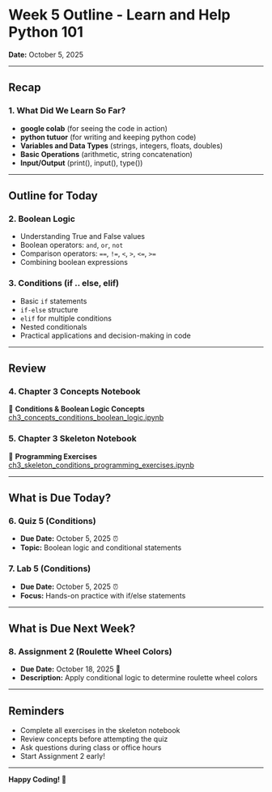 # Week 5 Outline - Learn and Help Python 101

**Date:** October 5, 2025

---

## Recap

### 1. What Did We Learn So Far?
- **google colab** (for seeing the code in action)
- **python tutuor** (for writing and keeping python code)
- **Variables and Data Types** (strings, integers, floats, doubles)
- **Basic Operations** (arithmetic, string concatenation)
- **Input/Output** (print(), input(), type())

---

## Outline for Today

### 2. Boolean Logic
- Understanding True and False values
- Boolean operators: `and`, `or`, `not`
- Comparison operators: `==`, `!=`, `<`, `>`, `<=`, `>=`
- Combining boolean expressions

### 3. Conditions (if .. else, elif)
- Basic `if` statements
- `if-else` structure
- `elif` for multiple conditions
- Nested conditionals
- Practical applications and decision-making in code

---

## Review

### 4. Chapter 3 Concepts Notebook
📘 **Conditions & Boolean Logic Concepts**  
[ch3_concepts_conditions_boolean_logic.ipynb](https://github.com/sjasthi/python101/blob/main/ch3_concepts_conditions_boolean_logic.ipynb)

### 5. Chapter 3 Skeleton Notebook
📝 **Programming Exercises**  
[ch3_skeleton_conditions_programming_exercises.ipynb](https://github.com/sjasthi/python101/blob/main/skeletons_programming_assignments/ch3_skeleton_conditions_programming_exercises.ipynb)

---

## What is Due Today?

### 6. Quiz 5 (Conditions)
- **Due Date:** October 5, 2025 ⏰
- **Topic:** Boolean logic and conditional statements

### 7. Lab 5 (Conditions)
- **Due Date:** October 5, 2025 ⏰
- **Focus:** Hands-on practice with if/else statements

---

## What is Due Next Week?

### 8. Assignment 2 (Roulette Wheel Colors)
- **Due Date:** October 18, 2025 📅
- **Description:** Apply conditional logic to determine roulette wheel colors

---

## Reminders
- Complete all exercises in the skeleton notebook
- Review concepts before attempting the quiz
- Ask questions during class or office hours
- Start Assignment 2 early!

---

**Happy Coding! 🐍**
